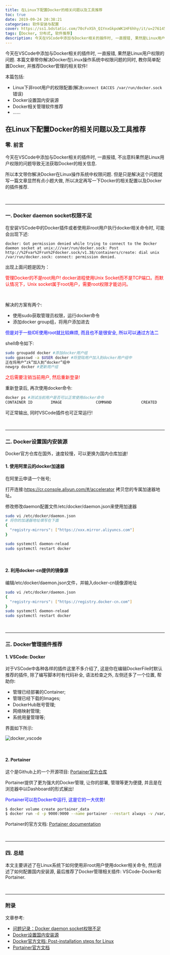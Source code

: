 ```yaml
---
title: 在Linux下配置Docker的相关问题以及工具推荐
toc: true
date: 2019-09-24 20:38:21
categories: 软件安装与配置
cover: https://ss1.bdstatic.com/70cFvXSh_Q1YnxGkpoWK1HF6hhy/it/u=2761450135,1392686256&fm=26&gp=0.jpg
tags: [Docker, 分布式, 软件推荐]
description: 今天在VSCode中添加与Docker相关的插件时, 一直报错, 果然是Linux用户权限的问题. 本篇文章带你解决Docker在Linux操作系统中权限问题的同时, 教你简单配置Docker, 并推荐Docker管理的相关软件!
---
```




今天在VSCode中添加与Docker相关的插件时, 一直报错, 果然是Linux用户权限的问题. 本篇文章带你解决Docker在Linux操作系统中权限问题的同时, 教你简单配置Docker, 并推荐Docker管理的相关软件!

本篇包括:

-   Linux下非root用户的权限配置(解决`connect EACCES /var/run/docker.sock`错误)
-   Docker设置国内安装源
-   Docker相关管理软件推荐
-   ......

<!--more-->

## 在Linux下配置Docker的相关问题以及工具推荐

### 零. 前言

今天在VSCode中添加与Docker相关的插件时, 一直报错, 不出意料果然是Linux用户权限的问题导致无法获取Docker的相关信息. 

所以本文带你解决Docker在Linux操作系统中权限问题. 但是只是解决这个问题就写一篇文章显然有点小题大做, 所以决定再写一下Docker的相关配置以及Docker的插件推荐.



<br/>

----------



### 一. Docker daemon socket权限不足

在安装VSCode中的Docker插件或者使用非root用户执行docker相关命令时, 可能会出现下述:

```
docker: Got permission denied while trying to connect to the Docker daemon socket at unix:///var/run/docker.sock: Post http://%2Fvar%2Frun%2Fdocker.sock/v1.38/containers/create: dial unix /var/run/docker.sock: connect: permission denied.
```

出现上面问题是因为：

<font color="#ff0000">管理Docker的不是root用户! docker进程使用Unix Socket而不是TCP端口。而默认情况下，Unix socket属于root用户，需要root权限才能访问。</font>

<br/>

解决的方案有两个:

-   使用sudo获取管理员权限，运行docker命令
-   添加docker group组，将用户添加进去

<font color="#0000ff">但是对于一些IDE使用root就比较麻烦, 而且也不是很安全, 所以可以通过方法二</font>

shell命令如下:

```bash
sudo groupadd docker #添加docker用户组
sudo gpasswd -a $USER docker #将登陆用户加入到docker用户组中
正在将用户“zk”加入到“docker”组中
newgrp docker #更新用户组
```

<font color="#ff0000">之后需要注销当前用户, 然后重新登录!</font>

重新登录后, 再次使用docker命令:

```bash
docker ps #测试当前用户是否可以正常使用docker命令
CONTAINER ID        IMAGE               COMMAND             CREATED             STATUS              PORTS               NAMES
```

可正常输出, 同时VSCode插件也可正常运行!



<br/>

----------



### 二. Docker设置国内安装源

Docker官方仓库在国外，速度较慢，可以更换为国内仓库加速!

#### 1. 使用阿里云的docker加速器

在阿里云申请一个账号;

打开连接:https://cr.console.aliyun.com/#/accelerator 拷贝您的专属加速器地址。

修改修改daemon配置文件/etc/docker/daemon.json来使用加速器

```bash
sudo vi /etc/docker/daemon.json
# 将你的加速器地址填写在下面
{
  "registry-mirrors": ["https://xxx.mirror.aliyuncs.com"]
}

sudo systemctl daemon-reload
sudo systemctl restart docker
```

<br/>

#### 2. 利用docker-cn提供的镜像源

编辑/etc/docker/daemon.json文件，并输入docker-cn镜像源地址

```bash
sudo vi /etc/docker/daemon.json
{
  "registry-mirrors": ["https://registry.docker-cn.com"]
}
sudo systemctl daemon-reload
sudo systemctl restart docker
```



<br/>



----------



### 三. Docker管理插件推荐

#### 1. VSCode: Docker

对于VSCode中各种各样的插件这里不多介绍了, 这是你在编辑DockerFile时默认推荐的插件, 除了编写脚本时有代码补全, 语法检查之外, 左侧还多了一个位置, 帮助你:

-   管理已经部署的Container;
-   管理已经下载的Images;
-   DockerHub账号管理;
-   网络映射管理;
-   系统用量管理等;

界面如下所示:

![docker_vscode](https://cdn.jsdelivr.net/gh/jasonkayzk/blog_static@master/images/docker_vscode.png)

<br/>

#### 2. Portainer

这个是Github上的一个开源项目: [Portainer官方仓库](https://github.com/portainer/portainer)

Portainer提供了更为强大的Docker管理, 让你的部署, 管理等更为便捷, 并且是在浏览器中以Dashboard的形式展出!

<font color="#0000ff">Portainer可以在Docker中运行, 这是它的一大优势!</font>

```bash
$ docker volume create portainer_data
$ docker run -d -p 9000:9000 --name portainer --restart always -v /var/run/docker.sock:/var/run/docker.sock -v portainer_data:/data portainer/portainer
```

Portainer的官方文档: [Portainer documentation](https://portainer.readthedocs.io/en/latest/index.html)



<br/>

--------



### 四. 总结

本文主要讲述了在Linux系统下如何使用非root用户使用docker相关命令, 然后讲述了如何配置国内安装源, 最后推荐了Docker管理相关插件: VSCode-Docker和Portainer.



<br/>

---------



### 附录

文章参考:

-   [问题记录：Docker daemon socket权限不足](https://www.jianshu.com/p/a0cf03605c42)
-   [Docker设置国内安装源](https://www.jianshu.com/p/863324faa003)
-   [Docker官方文档: Post-installation steps for Linux](https://docs.docker.com/install/linux/linux-postinstall/)
-   [Portainer官方文档](https://portainer.readthedocs.io/en/latest/index.html)





